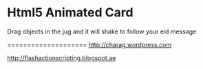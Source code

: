 Html5 Animated Card
====================
Drag objects in the jug and
it will shake to follow your eid message

====================
http://charag.wordpress.com

http://flashactionscripting.blogspot.ae
